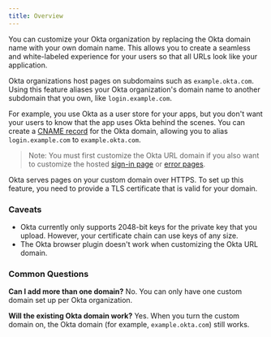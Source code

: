 ```yaml
---
title: Overview
---
```

You can customize your Okta organization by replacing the Okta domain name with your own domain name. This allows you to create a seamless and white-labeled experience for your users so that all URLs look like your application.

Okta organizations host pages on subdomains such as `example.okta.com`. Using this feature aliases your Okta organization's domain name to another subdomain that you own, like `login.example.com`. 

For example, you use Okta as a user store for your apps, but you don't want your users to know that the app uses Okta behind the scenes. You can create a [CNAME record](https://en.wikipedia.org/wiki/CNAME_record) for the Okta domain, allowing you to alias `login.example.com` to `example.okta.com`.

> Note: You must first customize the Okta URL domain if you also want to customize the hosted [sign-in page](/docs/guidescustom-hosted-signin/) or [error pages](https://help.okta.com/en/prod/Content/Topics/Settings/custom-error-pages.htm).

Okta serves pages on your custom domain over HTTPS. To set up this feature, you need to provide a TLS certificate that is valid for your domain.

### Caveats
* Okta currently only supports 2048-bit keys for the private key that you upload. However, your certificate chain can use keys of any size.
* The Okta browser plugin doesn't work when customizing the Okta URL domain.

### Common Questions
**Can I add more than one domain?**
No. You can only have one custom domain set up per Okta organization.

**Will the existing Okta domain work?**
Yes. When you turn the custom domain on, the Okta domain (for example, `example.okta.com`) still works.

<NextSectionLink/>
